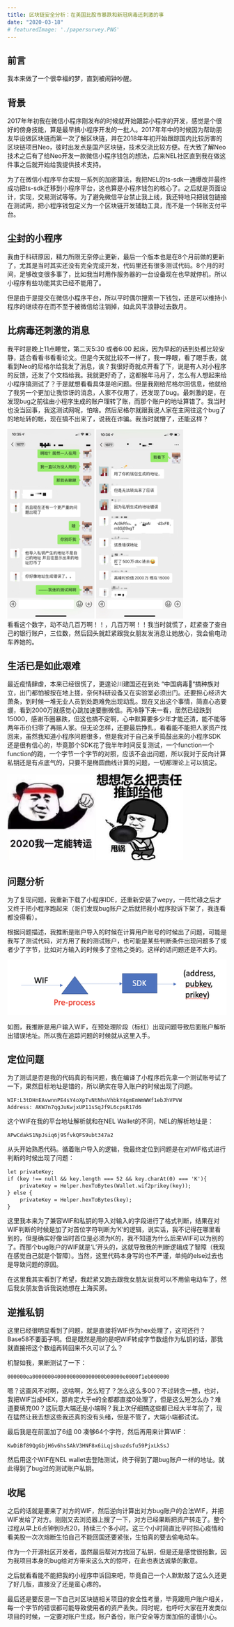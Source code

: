 ```yaml
---
title: 区块链安全分析：在美国比股市暴跌和新冠病毒还刺激的事
date: "2020-03-18"
# featuredImage: './papersurvey.PNG'
---
```


## 前言

我本来做了一个很幸福的梦，直到被闹钟吵醒。

## 背景

2017年年初我在微信小程序刚发布的时候就开始跟踪小程序的开发，感觉是个很好的傍身技能，算是最早搞小程序开发的一批人。2017年年中的时候因为帮助朋友毕设做区块链而第一次了解区块链，并在2018年年初开始跟踪国内比较厉害的区块链项目Neo，彼时出发点是国产区块链，技术交流比较方便。在大致了解Neo技术之后有了给Neo开发一款微信小程序钱包的想法，后来NEL社区直到我在做这件事之后就开始给我提供技术支持。

为了在微信小程序平台实现一系列的加密算法，我把NEL的ts-sdk一通爆改并最终成功把ts-sdk迁移到小程序平台，这也算是小程序钱包的核心了。之后就是页面设计，实现，交易测试等等。为了避免微信平台禁止我上线，我还特地只把钱包链接在测试网，把小程序钱包定义为一个区块链开发辅助工具，而不是一个转账支付平台。


## 尘封的小程序

我由于科研原因，精力所限无奈停止更新，最后一个版本也是在8个月前做的更新了，尤其是当时其实还没有完全完成开发，代码里还有很多测试代码。8个月的时间，足够改变很多事了，比如我当时用作服务器的一台设备现在也早就停机，所以小程序有些功能其实已经不能用了。

但是由于是提交在微信小程序平台，所以平时偶尔搜索一下钱包，还是可以维持小程序的继续存在而不至于被微信给注销掉，如此风平浪静过去数月。

## 比病毒还刺激的消息

我平时是晚上11点睡觉，第二天5:30 或者6:00 起床，因为早起的话到处都比较安静，适合看看书看看论文。但是今天就比较不一样了，我一睁眼，看了眼手表，就看到Neo的尼格尔给我发了消息，诶？我很好奇就点开看了下，说是有人对小程序的反馈，还发了个文档给我。我就更好奇了，这都猴年马月了，怎么有人想起来给小程序搞测试了？于是就想看看具体是哈问题。但是我刚给尼格尔回信息，他就给了我另一个更加让我惊讶的消息，人家不仅用了，还发现了bug。最刺激的是，在发现bug之前往由小程序生成的账户理转了账，而那个账户的地址算错了。我当时也没当回事，我这测试网呢，怕啥。然后尼格尔就跟我说人家在主网往这个bug了的地址转的帐，现在搞不出来了，说我在诈骗。我当时就懵了，还能这样？
<div>
<img src="./IMG_0275.jpg" width="200" alt="首页"/>
<img src="./IMG_0276.jpg" width="200" alt="首页"/>
</div>
看看这个数字，动不动几百万啊！！，几百万啊！！我当时就慌了，赶紧查了查自己的银行账户，三位数，然后回头就赶紧跟我女朋友发消息让她放心，我会偷电动车养她的。

## 生活已是如此艰难

最近疫情肆虐，本来已经很慌了，更遑论川建国还在到处 “中国病毒🦠“搞种族对立，出门都怕被按在地上搓，奈何科研设备又在实验室必须出门。还要担心经济大萧条，到时候一堆无业人员到处跑难免出现动乱。现在又出这个事情，简直心态要绷，看到2000万就感觉心跳加速要删微信。再冷静下来一看，居然已经跌到15000，感谢币圈暴跌，但这也搞不定啊，心中默算要多少年才能还清，能不能等两年币价归零了再赔人家。但无论怎样，还要最后挣扎，看看能不能把人家资产找回来，虽然我知道小程序问题很多，但是我对于自己亲手捣鼓出来的小程序SDK还是很有信心的，毕竟那个SDK花了我半年时间反复测试，一个function一个function的跑，一个字节一个字节的对照，应该不会出问题，所以我对于反向计算私钥还是有点底气的，只要不是椭圆曲线计算的问题，一切都理论上可以搞定。

<div>
<img src="./endlesswork.jpg" width="200" alt="首页"/>
<img src="./endlesswork2.jpeg" width="200" alt="首页"/>
</div>

## 问题分析

为了复现问题，我重新下载了小程序IDE，还重新安装了wepy，一阵忙碌之后才又终于把小程序跑起来（哥们发现bug账户之后就把我小程序投诉下架了，我连看都没得看）。

根据问题描述，我推断是账户导入的时候在计算用户账号的时候出了问题，可能是我写了测试代码，对方用了我的测试账户，也可能是某些判断条件出现问题多了或者少了字节，比如对方输入的时候多了空格之类的。这样的话问题还是不大的。

![](./problem.png)

如图，我推断是用户输入WIF，在预处理阶段（标红）出现问题导致后面账户解析出错误地址。所以我在追踪问题的时候就从这里入手。

## 定位问题

为了测试是否是我的代码真的有问题，我在编译了小程序后先拿一个测试账号试了一下，果然目标地址是错的，所以确实在导入账户的时候出现了问题。

```
WIF:L3tDHnEAvwnnPE4sY4oXpTvNtNhsVhbkY4gmEmWmWWf1ebJhVPVW
Address: AKW7n7qgJuKwjxUP11sSqJf9L6cpsR17d6
```
这个WIF在我的平台地址解析就和在NEL Wallet的不同，NEL的解析地址是：
```
APwCdakS1NpJsiq6j9SfvkQFS9ubt347a2
```

从头开始熟悉代码。循着账户导入的逻辑，我最终定位到问题是在对WIF格式进行判断的时候出现了问题：

```
let privateKey;
if (key !== null && key.length === 52 && key.charAt(0) === 'K'){
    privateKey = Helper.hexToBytes(Wallet.wif2prikey(key));
} else {
    privateKey = Helper.hexToBytes(key);
}
```

这里我本来为了兼容WIF和私钥的导入对输入的字段进行了格式判断，结果在对WIF判断的时候是加了对首位字符判断为‘K’的逻辑，说实话，我不记得在哪里看到的，但是确实好像当时首位是必须为K的，我不知道为什么后来WIF可以为别的了。而那个bug账户的WIF就是‘L’开头的，这就导致我的判断逻辑成了智障（我现在感觉自己就是个智障）。当然，这里代码本身写的也不严谨，单纯的else过去也是导致问题的原因。

在这里我其实看到了希望，我赶紧又跑去跟我女朋友说我可以不用偷电动车了，然后我女朋友告诉我说她想在上海买房。

## 逆推私钥

这里已经很明显看到了问题，就是直接将WIF作为hex处理了，这可还行？Base58不要面子啊。但是既然是用的是吧WIF转成字节数组作为私钥的话，那我就直接把这个数组再转回来不久可以了么？

机智如我，果断测试了一下：
```
000000ea00000004000000000000000b00000e0000f1eb000000
```
嗯？这画风不对啊，这啥啊，怎么短了？怎么这么多00？不过转念一想，也对，我把WIF当成HEX，那肯定大于e的全都都直接0处理了，但是这么短怎么办？难道要填充00？这玩意大端还是小端啊？我上次仔细搞这些都已经大半年前了，现在猛然让我去想这些我还真的没有头绪，但是不管了，大端小端都试试。

最后我是在前面加了6组 00 凑够64个字符，然后再用来计算WIF：
```
KwDiBf89QgGbjH6v6hsSAkV3HNF8x6iLqjsbuzdsfu59PjxLkSsJ
```
然后用这个WIF在NEL wallet去登陆测试，终于得到了跟bug账户一样的地址。就此得到了bug过的测试账户私钥。

## 收尾

之后的话就是要来了对方的WIF，然后逆向计算出对方bug账户的合法WIF，并把WIF发给了对方。刚刚又去浏览器上搜了一下，对方已经果断把资产转走了。整个过程从早上6点钟到9点20，持续三个多小时。这三个小时简直比平时担心疫情和看美股一次次熔断生怕自己不能回国还要紧张，生怕真的要去偷电动车。

作为一个开源社区开发者，虽然最后帮对方找回了私钥，但是还是感觉很抱歉，因为我项目本身的bug给对方带来这么大的惊吓，在此也表达诚挚的歉意。

之后就看看能不能把我的小程序申诉回来吧，毕竟自己一个人默默敲了这么久还更了好几版，直接没了还是蛮心疼的。

最后还是要反思一下自己对区块链相关项目的安全性考量，毕竟跟用户账户相关，每一个字节的错误都可能导致使用者的资产丢失。同时呢，也呼吁大家在开发类似项目的时候，一定要对账户生成，账户备份，账户安全等方面加倍的谨慎小心。